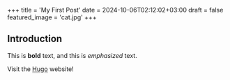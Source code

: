 +++
title = 'My First Post'
date = 2024-10-06T02:12:02+03:00
draft = false
featured_image = 'cat.jpg'
+++
## Introduction

This is **bold** text, and this is *emphasized* text.

Visit the [Hugo](https://gohugo.io) website!